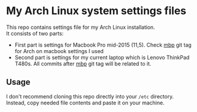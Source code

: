 # My Arch Linux system settings files
This repo contains settings file for my Arch Linux installation.  
It consists of two parts:
* First part is settings for Macbook Pro mid-2015 (11,5). Check [mbp](https://github.com/valignatev/arch-etc/releases/tag/mbp) git tag for Arch on macbook settings I used
* Second part is settings for my current laptop which is Lenovo ThinkPad T480s. All commits after [mbp](https://github.com/valignatev/arch-etc/releases/tag/mbp) git tag will be related to it.

## Usage
I don't recommend cloning this repo directly into your `/etc` directory.  
Instead, copy needed file contents and paste it on your machine.
